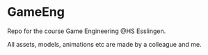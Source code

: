 # GameEng

Repo for the course Game Engineering @HS Esslingen.

All assets, models, animations etc are made by a colleague and me.
